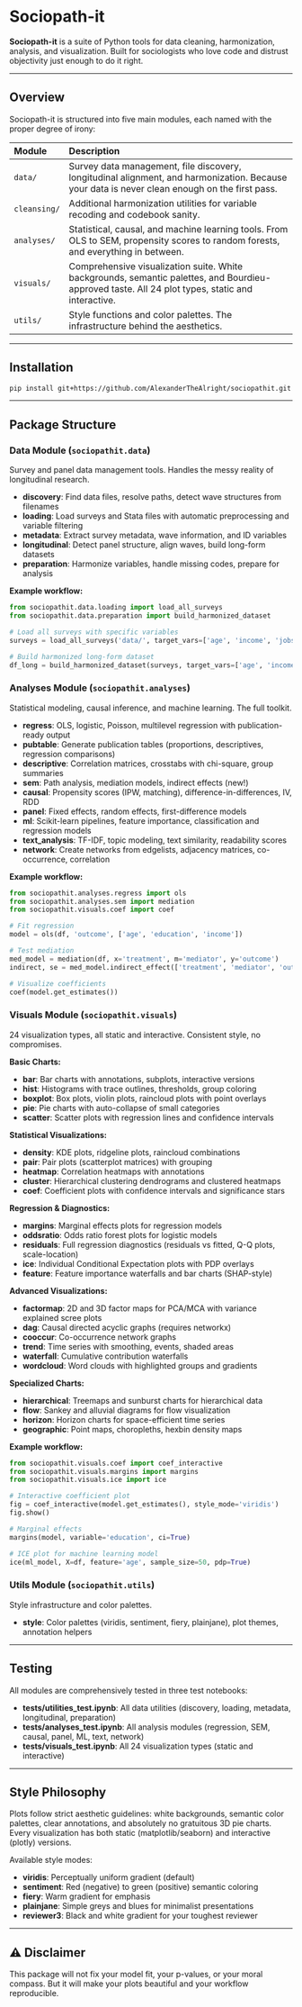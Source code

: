 # Sociopath-it

**Sociopath-it** is a suite of Python tools for data cleaning, harmonization, analysis, and visualization. Built for sociologists who love code and distrust objectivity just enough to do it right.

---

## Overview

Sociopath-it is structured into five main modules, each named with the proper degree of irony:

| Module | Description                                                                                                              |
|:-------|:-------------------------------------------------------------------------------------------------------------------------|
| `data/` | Survey data management, file discovery, longitudinal alignment, and harmonization. Because your data is never clean enough on the first pass. |
| `cleansing/` | Additional harmonization utilities for variable recoding and codebook sanity. |
| `analyses/` | Statistical, causal, and machine learning tools. From OLS to SEM, propensity scores to random forests, and everything in between. |
| `visuals/` | Comprehensive visualization suite. White backgrounds, semantic palettes, and Bourdieu-approved taste. All 24 plot types, static and interactive. |
| `utils/` | Style functions and color palettes. The infrastructure behind the aesthetics. |

---

## Installation

```bash
pip install git+https://github.com/AlexanderTheAlright/sociopathit.git
```

---

## Package Structure

### Data Module (`sociopathit.data`)

Survey and panel data management tools. Handles the messy reality of longitudinal research.

- **discovery**: Find data files, resolve paths, detect wave structures from filenames
- **loading**: Load surveys and Stata files with automatic preprocessing and variable filtering
- **metadata**: Extract survey metadata, wave information, and ID variables
- **longitudinal**: Detect panel structure, align waves, build long-form datasets
- **preparation**: Harmonize variables, handle missing codes, prepare for analysis

**Example workflow:**
```python
from sociopathit.data.loading import load_all_surveys
from sociopathit.data.preparation import build_harmonized_dataset

# Load all surveys with specific variables
surveys = load_all_surveys('data/', target_vars=['age', 'income', 'jobsat'])

# Build harmonized long-form dataset
df_long = build_harmonized_dataset(surveys, target_vars=['age', 'income', 'jobsat'])
```

### Analyses Module (`sociopathit.analyses`)

Statistical modeling, causal inference, and machine learning. The full toolkit.

- **regress**: OLS, logistic, Poisson, multilevel regression with publication-ready output
- **pubtable**: Generate publication tables (proportions, descriptives, regression comparisons)
- **descriptive**: Correlation matrices, crosstabs with chi-square, group summaries
- **sem**: Path analysis, mediation models, indirect effects (new!)
- **causal**: Propensity scores (IPW, matching), difference-in-differences, IV, RDD
- **panel**: Fixed effects, random effects, first-difference models
- **ml**: Scikit-learn pipelines, feature importance, classification and regression models
- **text_analysis**: TF-IDF, topic modeling, text similarity, readability scores
- **network**: Create networks from edgelists, adjacency matrices, co-occurrence, correlation

**Example workflow:**
```python
from sociopathit.analyses.regress import ols
from sociopathit.analyses.sem import mediation
from sociopathit.visuals.coef import coef

# Fit regression
model = ols(df, 'outcome', ['age', 'education', 'income'])

# Test mediation
med_model = mediation(df, x='treatment', m='mediator', y='outcome')
indirect, se = med_model.indirect_effect(['treatment', 'mediator', 'outcome'])

# Visualize coefficients
coef(model.get_estimates())
```

### Visuals Module (`sociopathit.visuals`)

24 visualization types, all static and interactive. Consistent style, no compromises.

**Basic Charts:**
- **bar**: Bar charts with annotations, subplots, interactive versions
- **hist**: Histograms with trace outlines, thresholds, group coloring
- **boxplot**: Box plots, violin plots, raincloud plots with point overlays
- **pie**: Pie charts with auto-collapse of small categories
- **scatter**: Scatter plots with regression lines and confidence intervals

**Statistical Visualizations:**
- **density**: KDE plots, ridgeline plots, raincloud combinations
- **pair**: Pair plots (scatterplot matrices) with grouping
- **heatmap**: Correlation heatmaps with annotations
- **cluster**: Hierarchical clustering dendrograms and clustered heatmaps
- **coef**: Coefficient plots with confidence intervals and significance stars

**Regression & Diagnostics:**
- **margins**: Marginal effects plots for regression models
- **oddsratio**: Odds ratio forest plots for logistic models
- **residuals**: Full regression diagnostics (residuals vs fitted, Q-Q plots, scale-location)
- **ice**: Individual Conditional Expectation plots with PDP overlays
- **feature**: Feature importance waterfalls and bar charts (SHAP-style)

**Advanced Visualizations:**
- **factormap**: 2D and 3D factor maps for PCA/MCA with variance explained scree plots
- **dag**: Causal directed acyclic graphs (requires networkx)
- **cooccur**: Co-occurrence network graphs
- **trend**: Time series with smoothing, events, shaded areas
- **waterfall**: Cumulative contribution waterfalls
- **wordcloud**: Word clouds with highlighted groups and gradients

**Specialized Charts:**
- **hierarchical**: Treemaps and sunburst charts for hierarchical data
- **flow**: Sankey and alluvial diagrams for flow visualization
- **horizon**: Horizon charts for space-efficient time series
- **geographic**: Point maps, choropleths, hexbin density maps

**Example workflow:**
```python
from sociopathit.visuals.coef import coef_interactive
from sociopathit.visuals.margins import margins
from sociopathit.visuals.ice import ice

# Interactive coefficient plot
fig = coef_interactive(model.get_estimates(), style_mode='viridis')
fig.show()

# Marginal effects
margins(model, variable='education', ci=True)

# ICE plot for machine learning model
ice(ml_model, X=df, feature='age', sample_size=50, pdp=True)
```

### Utils Module (`sociopathit.utils`)

Style infrastructure and color palettes.

- **style**: Color palettes (viridis, sentiment, fiery, plainjane), plot themes, annotation helpers

---

## Testing

All modules are comprehensively tested in three test notebooks:

- **tests/utilities_test.ipynb**: All data utilities (discovery, loading, metadata, longitudinal, preparation)
- **tests/analyses_test.ipynb**: All analysis modules (regression, SEM, causal, panel, ML, text, network)
- **tests/visuals_test.ipynb**: All 24 visualization types (static and interactive)

---

## Style Philosophy

Plots follow strict aesthetic guidelines: white backgrounds, semantic color palettes, clear annotations, and absolutely no gratuitous 3D pie charts. Every visualization has both static (matplotlib/seaborn) and interactive (plotly) versions.

Available style modes:
- **viridis**: Perceptually uniform gradient (default)
- **sentiment**: Red (negative) to green (positive) semantic coloring
- **fiery**: Warm gradient for emphasis
- **plainjane**: Simple greys and blues for minimalist presentations
- **reviewer3**: Black and white gradient for your toughest reviewer

---

## ⚠️ Disclaimer

This package will not fix your model fit, your p-values, or your moral compass. But it will make your plots beautiful and your workflow reproducible.
